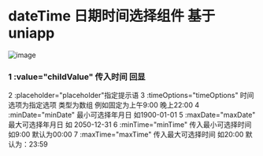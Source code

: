 # dateTime 日期时间选择组件  基于uniapp 
![image](https://github.com/lanxiujuan/dateTime/blob/master/images/img1.jpg)
### 1 :value="childValue" 传入时间  回显

2 :placeholder="placeholder"指定提示语
3 :timeOptions="timeOptions"  时间选项为指定选项 类型为数组 例如固定为上午9:00 晚上22:00
4 :minDate="minDate" 最小可选择年月日 如1900-01-01
5 :maxDate="maxDate" 最大可选择年月日 如 2050-12-31
6 :minTime="minTime" 传入最小可选择时间 如9:00 默认为00:00
7 :maxTime="maxTime"  传入最大可选择时间 如20:00 默认为：23:59
				
